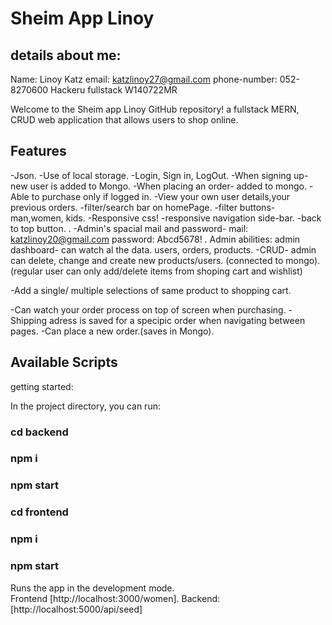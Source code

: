 # Sheim App Linoy

## details about me:
Name: Linoy Katz
email: katzlinoy27@gmail.com
phone-number: 052-8270600
Hackeru fullstack W140722MR

Welcome to the Sheim app Linoy GitHub repository!
a fullstack MERN, CRUD web application that allows users to shop online.

## Features
-Json.
-Use of local storage.
-Login, Sign in, LogOut.
-When signing up- new user is added to Mongo.
-When placing an order- added to mongo.
-Able to purchase only if logged in.
-View your own user details,your previous orders.
-filter/search bar on homePage.
-filter buttons-man,women, kids.
-Responsive css!
-responsive navigation side-bar.
-back to top button.
.
-Admin's spacial mail and password-
mail: katzlinoy20@gmail.com
password: Abcd5678!
.
Admin abilities:
admin dashboard- can watch al the data. users, orders, products.
-CRUD- admin can delete,  change and create new products/users. (connected to mongo).
(regular user can only add/delete items from shoping cart and wishlist)

-Add a single/ multiple selections of same product to shopping cart.

-Can watch your order process on top of screen when purchasing.
-Shipping adress is saved for a specipic order when navigating between pages.
-Can place a new order.(saves in Mongo).



## Available Scripts
getting started:

In the project directory, you can run:
### cd backend
### npm i
### npm start
### cd frontend 
### npm i
### npm start

Runs the app in the development mode.\
Frontend [http://localhost:3000/women].
Backend: [http://localhost:5000/api/seed] 



